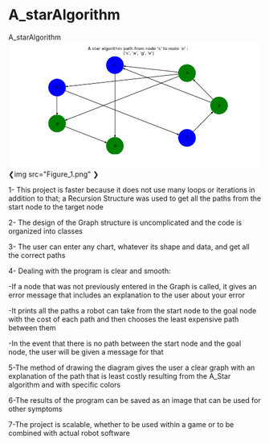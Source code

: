# A_starAlgorithm
A_starAlgorithm
![](/Figure_1.png)
❮img src="Figure_1.png" ❯



1- This project is faster because it does not use many loops or iterations in addition to that; a Recursion Structure was used to get all the paths from the start node to the target node

2- The design of the Graph structure is uncomplicated and the code is organized into classes

3- The user can enter any chart, whatever its shape and data, and get all the correct paths

4- Dealing with the program is clear and smooth:

-If a node that was not previously entered in the Graph is called, it gives an error message that includes an explanation to the user about your error

-It prints all the paths a robot can take from the start node to the goal node with the cost of each path and then chooses the least expensive path between them

-In the event that there is no path between the start node and the goal node, the user will be given a message for that

5-The method of drawing the diagram gives the user a clear graph with an explanation of the path that is least costly resulting from the A_Star algorithm and with specific colors

6-The results of the program can be saved as an image that can be used for other symptoms

7-The project is scalable, whether to be used within a game or to be combined with actual robot software
